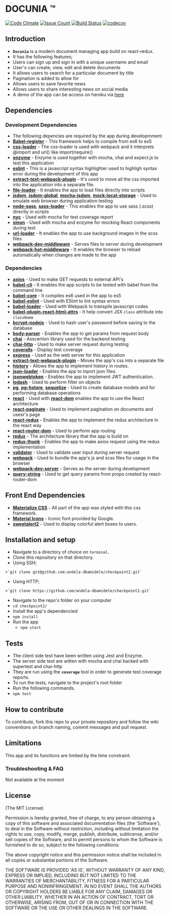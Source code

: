 # DOCUNIA &trade;
[![Code Climate](https://codeclimate.com/github/andela-dbamidele/checkpoint2/badges/gpa.svg)](https://codeclimate.com/github/andela-dbamidele/checkpoint2)
[![Issue Count](https://codeclimate.com/github/andela-dbamidele/checkpoint2/badges/issue_count.svg)](https://codeclimate.com/github/andela-dbamidele/checkpoint2)
[![Build Status](https://travis-ci.org/andela-dbamidele/checkpoint2.svg?branch=master)](https://travis-ci.org/andela-dbamidele/checkpoint2)
[![codecov](https://codecov.io/gh/andela-dbamidele/checkpoint2/branch/master/graph/badge.svg)](https://codecov.io/gh/andela-dbamidele/checkpoint2)

## Introduction
*  **`Docunia`** is a modern document managing app build on react-redux.
*  It has the following features;
  *  Users can sign up and sign in with a unique username and email
  *  User's can create, view, edit and delete documents
  *  It allows users to search for a particular document by title
  *  Pagination is added to allow for
  *  Allows users to save favorite news 
  *  Allows users to share interesting news on social media
*  A demo of the app can be access on heroku via [here](https://docunia.herokuapp.com)

## Dependencies

### Development Dependencies
*  The following depencies are required by the app during developmment
  *  **[Babel-register](https://www.npmjs.com/package/babel-register)** - This framework helps to compile from es6 to es5
  *  **[css-loader](https://www.npmjs.com/package/css-loader)** - The  css-loader is used with webpack and it interprets @import and url() like import/require()
  *  **[enzyme](https://www.npmjs.com/package/enzyme)** - Enzyme is used together with mocha, chai and expect.js to test this application
  *  **[eslint](https://www.npmjs.com/package/eslint)** - This is a javascript syntax highlighter used to highligh syntax error during the development of this app
  *  **[extract-text-webpack-plugin](https://www.npmjs.com/package/extract-text-webpack-plugin)** - It's used to move all the css imported into the application into a separate file.
  *  **[file-loader](https://www.npmjs.com/package/file-loader)** - It enables the app to load files directly into scripts
  *  **[jsdom](https://www.npmjs.com/package/jsdom)**, **[jsdom-global](https://www.npmjs.com/package/jsdom-global)**, **[mocha-jsdom](https://www.npmjs.com/package/mocha-jsdom)**, **[mock-local-storage](https://www.npmjs.com/package/mock-local-storage)** - Used to emulate web browser during application testing
  *  **[node-sass](https://www.npmjs.com/package/node-sass)**, **[sass-loader](https://www.npmjs.com/package/sass-loader)** - This enables the app to use sass (.scss) directly in scripts
  *  **[nyc](https://www.npmjs.com/package/nyc)** - Used with mocha for test coverage report
  *  **[sinon](https://www.npmjs.com/package/sinon)** - Used with mocha and enzyme for mocking React components during test
  *  **[url-loader](https://www.npmjs.com/package/url-loader)** - It enables the app to use background images in the scss files
  *  **[webpack-dev-middleware](https://www.npmjs.com/package/webpack-dev-middleware)** - Serves files to server during development
  *  **[webpack-hot-middleware](https://www.npmjs.com/package/webpack-hot-middleware)** - It enables the browser to reload automatically when changes are made to the app

### Dependencies
*  **[axios](https://www.npmjs.com/package/axios)** - Used to make GET requests to external API's
*  **[babel-cli](https://www.npmjs.com/package/babel-cli)** - It enables the app scripts to be tested with babel from the command line
*  **[babel-core](https://www.npmjs.com/package/babel-core)** - It compiles es6 used in the app to es5
*  **[babel-eslint](https://www.npmjs.com/package/babel-eslint)** - Used with ESlint to lint syntax errors
*  **[babel-loader](https://www.npmjs.com/package/babel-loader)** - Used with Webpack to transpile javascript codes
*  **[babel-plugin-react-html-attrs](https://www.npmjs.com/package/babel-plugin-react-html-attrs)** - It help convert JSX `class` attribute into `className` 
*  **[bcrypt-nodejs](https://www.npmjs.com/package/bcrypt-nodejs)** - Used to hash user's password before saving to the database
*  **[body-parser](https://www.npmjs.com/package/body-parser)** - Enables the app to get params from request body
*  **[chai](https://www.npmjs.com/package/chai)** - Asscertion library used for the backend testing
*  **[chai-http](https://www.npmjs.com/package/chai-http)** - Used to make server request during testing
*  **[coveralls](https://www.npmjs.com/package/coveralls)** - Display test coverage
*  **[express](https://www.npmjs.com/package/express)** - Used as the web server for this application
*  **[extract-text-webpack-plugin](https://www.npmjs.com/package/extract-text-webpack-plugin)** - Moves the app's css into a separate file
*  **[history](https://www.npmjs.com/package/history)** - Allows the app to implement history in routes.
*  **[json-loader](https://www.npmjs.com/package/json-loader)** - Enables the app to inport json files.
*  **[jsonwebtoken](https://www.npmjs.com/package/jsonwebtoken)** - Enables the app to implement JWT authentication.
*  **[lodash](https://www.npmjs.com/package/lodash)** - Used to perform filter on objects
*  **[pg](https://www.npmjs.com/package/pg)**, **[pg-hstore](https://www.npmjs.com/package/pg-hstore)**, **[sequelize](https://www.npmjs.com/package/sequelize)** - Used to create database models and for performing database operations
*  **[react](https://www.npmjs.com/package/react)** - Used with **[react-dom](https://www.npmjs.com/package/react-dom)** enables the app to use the React architecture
*  **[react-paginate](https://www.npmjs.com/package/react-paginate)** - Used to implement pagination on documents and usesr's page
*  **[react-redux](https://www.npmjs.com/package/react-redux)** - Enables the app to implement the redux architecture in the react way
*  **[react-router-dom](https://www.npmjs.com/package/react-router-dom)** - Used to perform app routing
*  **[redux](https://www.npmjs.com/package/redux)** - The architecture library that the app is build on
*  **[redux-thunk](https://www.npmjs.com/package/redux-thunk)** - Enables the app to make axios request using the redux implementation
*  **[validator](https://www.npmjs.com/package/validator)** - Used to validate user input during server request
*  **[webpack](https://www.npmjs.com/package/react-router-dom)** - Used to bundle the app's js and scss files for usage in the browser
*  **[webpack-dev-server](https://www.npmjs.com/package/webpack-dev-server)** - Serves as the server during development
*  **[query-string](https://www.npmjs.com/package/query-string)** - Used to get query params from props created by react-router-dom
## Front End Dependencies
*  **[Materialize CSS](http://materializecss.com/)** - All part of the app was styled with this css framework.
*  **[Material Icons](https://material.io/icons/)** - Iconic font provided by Google.
*  **[sweetalert2](https://www.npmjs.com/package/sweetalert2)** - Used to display colorful alert boxes to users.

## Installation and setup
*  Navigate to a directory of choice on `terminal`.
*  Clone this repository on that directory.
  *  Using SSH;

    >`git clone git@github.com:andela-dbamidele/checkpoint2.git`

  *  Using HTTP;

    >`git clone https://github.com/andela-dbamidele/checkpoint2.git`

*  Navigate to the repo's folder on your computer
  *  `cd checkpoint2/`
*  Install the app's dependencied
  *  `npm install`
* Run the app
  *  `npm start`

## Tests
*  The client side test have been written using Jest and Enzyme.
*  The server side test are witten with mocha and chai backed with supertest and chai-http
*  They are run using the **`coverage`** tool in order to generate test coverage reports.
*  To run the tests, navigate to the project's root folder
*  Run the following commands.
  *  `npm test`
  

## How to contribute
To contribute, fork this repo to your private repository and follow the wiki conventions on branch naming, commit messages and pull request.

## Limitations
This app and its functions are limited by the time constraint.

### Troubleshooting & FAQ
Not available at the moment

## License

(The MIT License)

Permission is hereby granted, free of charge, to any person obtaining
a copy of this software and associated documentation files (the
'Software'), to deal in the Software without restriction, including
without limitation the rights to use, copy, modify, merge, publish,
distribute, sublicense, and/or sell copies of the Software, and to
permit persons to whom the Software is furnished to do so, subject to
the following conditions:

The above copyright notice and this permission notice shall be
included in all copies or substantial portions of the Software.

THE SOFTWARE IS PROVIDED 'AS IS', WITHOUT WARRANTY OF ANY KIND,
EXPRESS OR IMPLIED, INCLUDING BUT NOT LIMITED TO THE WARRANTIES OF
MERCHANTABILITY, FITNESS FOR A PARTICULAR PURPOSE AND NONINFRINGEMENT.
IN NO EVENT SHALL THE AUTHORS OR COPYRIGHT HOLDERS BE LIABLE FOR ANY
CLAIM, DAMAGES OR OTHER LIABILITY, WHETHER IN AN ACTION OF CONTRACT,
TORT OR OTHERWISE, ARISING FROM, OUT OF OR IN CONNECTION WITH THE
SOFTWARE OR THE USE OR OTHER DEALINGS IN THE SOFTWARE.

